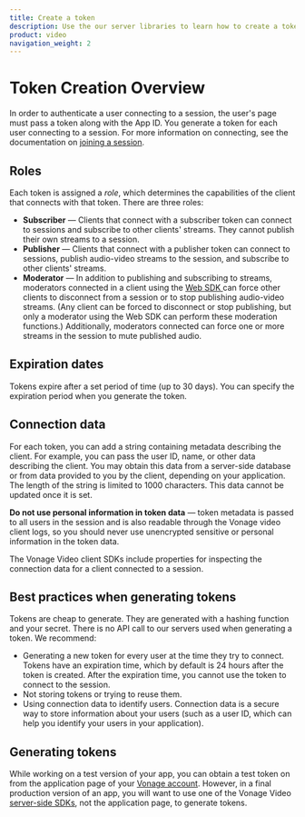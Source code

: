 ```yaml
---
title: Create a token
description: Use the our server libraries to learn how to create a token. Tokens allow participants to use audio, video, and messaging functionality in your application.
product: video
navigation_weight: 2 
---
```


# Token Creation Overview

In order to authenticate a user connecting to a session, the user's page must pass a token along with the App ID. You generate a token for each user connecting to a session. For more information on connecting, see the documentation on [joining a session](/video/tutorials/create-session).

## Roles

Each token is assigned a _role_, which determines the capabilities of the client that connects with that token. There are three roles:

* **Subscriber** — Clients that connect with a subscriber token can connect to sessions and subscribe to other clients' streams. They cannot publish their own streams to a session.
* **Publisher** — Clients that connect with a publisher token can connect to sessions, publish audio-video streams to the session, and subscribe to other clients' streams.
* **Moderator** — In addition to publishing and subscribing to streams, moderators connected in a client using the [Web SDK ](/video/client-sdks/web) can force other clients to disconnect from a session or to stop publishing audio-video streams. (Any client can be forced to disconnect or stop publishing, but only a moderator using the Web SDK can perform these moderation functions.) Additionally, moderators connected can force one or more streams in the session to mute published audio.

## Expiration dates

Tokens expire after a set period of time (up to 30 days). You can specify the expiration period when you generate the token.

## Connection data

For each token, you can add a string containing metadata describing the client. For example, you can pass the user ID, name, or other data describing the client. You may obtain this data from a server-side database or from data provided to you by the client, depending on your application. The length of the string is limited to 1000 characters. This data cannot be updated once it is set.

**Do not use personal information in token data** — token metadata is passed to all users in the session and is also readable through the Vonage video client logs, so you should never use unencrypted sensitive or personal information in the token data.

<!--OPT-TODO See [security best practices](/developer/guides/security/#best-practices). -->

The Vonage Video client SDKs include properties for inspecting the connection data for a client connected to a session.

## Best practices when generating tokens

Tokens are cheap to generate. They are generated with a hashing function and your secret. There is no API call to our servers used when generating a token. We recommend:

* Generating a new token for every user at the time they try to connect. Tokens have an expiration time, which by default is 24 hours after the token is created. After the expiration time, you cannot use the token to connect to the session.
* Not storing tokens or trying to reuse them.
* Using connection data to identify users. Connection data is a secure way to store information about your users (such as a user ID, which can help you identify your users in your application).

## Generating tokens

While working on a test version of your app, you can obtain a test token on from the application page of your [Vonage account](https://ui.idp.vonage.com/ui/auth/login). However, in a final production version of an app, you will want to use one of the Vonage Video [server-side SDKs](/video/server-sdks/overview), not the application page, to generate tokens.